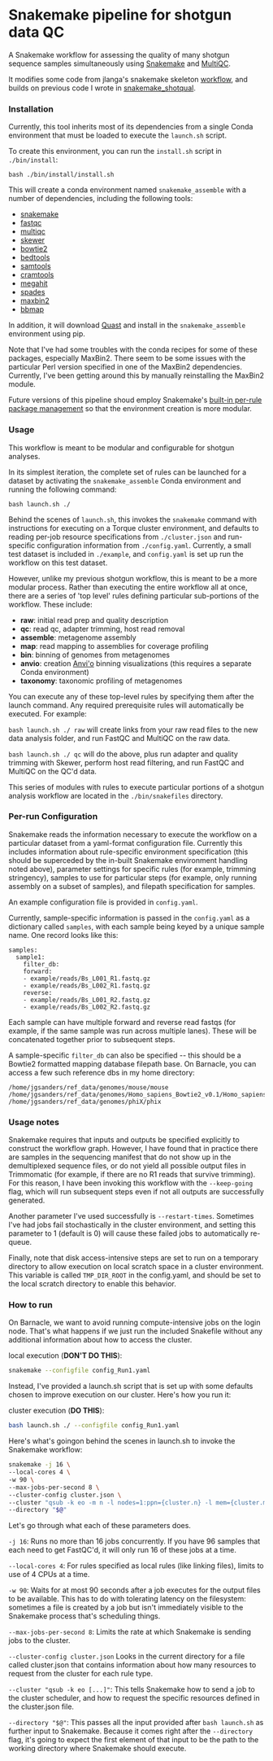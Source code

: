 # Snakemake pipeline for shotgun data QC

A Snakemake workflow for assessing the quality of many shotgun sequence samples
simultaneously using [Snakemake](https://bitbucket.org/snakemake/snakemake/wiki/Home)
and [MultiQC](http://multiqc.info).

It modifies some code from jlanga's snakemake skeleton
[workflow](https://github.com/jlanga/smsk), and builds on previous code I wrote in [snakemake_shotqual](https://github.com/tanaes/snakemake_shotqual). 


### Installation

Currently, this tool inherits most of its dependencies from a single Conda environment that must be loaded to execute the `launch.sh` script. 

To create this environment, you can run the `install.sh` script in `./bin/install`:

`bash ./bin/install/install.sh`

This will create a conda environment named `snakemake_assemble` with a number of dependencies, including the following tools:

  - [snakemake](https://snakemake.readthedocs.io/en/stable/)
  - [fastqc](https://www.bioinformatics.babraham.ac.uk/projects/fastqc/)
  - [multiqc](http://multiqc.info)
  - [skewer](https://sourceforge.net/projects/skewer/)
  - [bowtie2](http://bowtie-bio.sourceforge.net/bowtie2/manual.shtml)
  - [bedtools](http://bedtools.readthedocs.io/en/latest/)
  - [samtools](https://samtools.github.io)
  - [cramtools](https://github.com/enasequence/cramtools)
  - [megahit](https://github.com/voutcn/megahit)
  - [spades](http://bioinf.spbau.ru/spades)
  - [maxbin2](https://downloads.jbei.org/data/microbial_communities/MaxBin/MaxBin.html)
  - [bbmap](http://jgi.doe.gov/data-and-tools/bbtools/bb-tools-user-guide/bbmap-guide/)

In addition, it will download [Quast](http://quast.bioinf.spbau.ru) and install in the `snakemake_assemble` environment using pip. 

Note that I've had some troubles with the conda recipes for some of these packages, especially MaxBin2. There seem to be some issues with the particular Perl version specified in one of the MaxBin2 dependencies. Currently, I've been getting around this by manually reinstalling the MaxBin2 module. 

Future versions of this pipeline shoud employ Snakemake's [built-in per-rule package management](https://snakemake.readthedocs.io/en/stable/snakefiles/deployment.html#integrated-package-management) so that the environment creation is more modular.


### Usage

This workflow is meant to be modular and configurable for shotgun analyses.

In its simplest iteration, the complete set of rules can be launched for a dataset by activating the `snakemake_assemble` Conda environment and running the following command:

`bash launch.sh ./`

Behind the scenes of `launch.sh`, this invokes the `snakemake` command with instructions for executing on a Torque cluster environment, and defaults to reading per-job resource specifications from `./cluster.json` and run-specific configuration information from `./config.yaml`. Currently, a small test dataset is included in `./example`, and `config.yaml` is set up run the workflow on this test dataset. 

However, unlike my previous shotgun workflow, this is meant to be a more modular process. Rather than executing the entire workflow all at once, there are a series of 'top level' rules defining particular sub-portions of the workflow. These include:

- **raw**: initial read prep and quality description
- **qc**: read qc, adapter trimming, host read removal
- **assemble**: metagenome assembly
- **map**: read mapping to assemblies for coverage profiling
- **bin**: binning of genomes from metagenomes
- **anvio**: creation [Anvi'o](http://merenlab.org/software/anvio/) binning visualizations (this requires a separate Conda environment)
- **taxonomy**: taxonomic profiling of metagenomes

You can execute any of these top-level rules by specifying them after the launch command. Any required prerequisite rules will automatically be executed. For example:

`bash launch.sh ./ raw` will create links from your raw read files to the new data analysis folder, and run FastQC and MultiQC on the raw data. 

`bash launch.sh ./ qc` will do the above, plus run adapter and quality trimming with Skewer, perform host read filtering, and run FastQC and MultiQC on the QC'd data. 

This series of modules with rules to execute particular portions of a shotgun analysis workflow are located in the `./bin/snakefiles` directory.


### Per-run Configuration

Snakemake reads the information necessary to execute the workflow on a particular dataset from a yaml-format configuration file. Currently this includes information about rule-specific environment specification (this should be superceded by the in-built Snakemake environment handling noted above), parameter settings for specific rules (for example, trimming stringency), samples to use for particular steps (for example, only running assembly on a subset of samples), and filepath specification for samples. 

An example configuration file is provided in `config.yaml`. 

Currently, sample-specific information is passed in the `config.yaml` as a dictionary called `samples`, with each sample being keyed by a unique sample name. One record looks like this:

```
samples:
  sample1:
    filter_db: 
    forward: 
    - example/reads/Bs_L001_R1.fastq.gz
    - example/reads/Bs_L002_R1.fastq.gz
    reverse:
    - example/reads/Bs_L001_R2.fastq.gz
    - example/reads/Bs_L002_R2.fastq.gz
```

Each sample can have multiple forward and reverse read fastqs (for example, if the same sample was run across multiple lanes). These will be concatenated together prior to subsequent steps. 

A sample-specific `filter_db` can also be specified -- this should be a Bowtie2 formatted mapping database filepath base. On Barnacle, you can access a few such reference dbs in my home directory:

```
/home/jgsanders/ref_data/genomes/mouse/mouse
/home/jgsanders/ref_data/genomes/Homo_sapiens_Bowtie2_v0.1/Homo_sapiens
/home/jgsanders/ref_data/genomes/phiX/phix
```

### Usage notes

Snakemake requires that inputs and outputs be specified explicitly to construct
the workflow graph. However, I have found that in practice there are samples
in the sequencing manifest that do not show up in the demultiplexed sequence
files, or do not yield all possible output files in Trimmomatic (for example,
if there are no R1 reads that survive trimming). For this reason, I have been
invoking this workflow with the `--keep-going` flag, which will run subsequent
steps even if not all outputs are successfully generated.

Another parameter I've used successfully is `--restart-times`. Sometimes I've had jobs fail stochastically in the cluster environment, and setting this parameter to 1 (default is 0) will cause these failed jobs to automatically re-queue. 

Finally, note that disk access-intensive steps are set to run on a temporary
directory to allow execution on local scratch space in a cluster environment.
This variable is called `TMP_DIR_ROOT` in the config.yaml, and should be set to
the local scratch directory to enable this behavior. 


### How to run

On Barnacle, we want to avoid running compute-intensive jobs on the login node.
That's what happens if we just run the included Snakefile without any
additional information about how to access the cluster.

local execution (**DON'T DO THIS**):
```bash
snakemake --configfile config_Run1.yaml
```

Instead, I've provided a launch.sh script that is set up with some defaults
chosen to improve execution on our cluster. Here's how you run it:

cluster execution (**DO THIS**):
```bash
bash launch.sh ./ --configfile config_Run1.yaml
```

Here's what's goingon behind the scenes in launch.sh to invoke the Snakemake
workflow:

```bash
snakemake -j 16 \
--local-cores 4 \
-w 90 \
--max-jobs-per-second 8 \
--cluster-config cluster.json \
--cluster "qsub -k eo -m n -l nodes=1:ppn={cluster.n} -l mem={cluster.mem}gb -l walltime={cluster.time}" \
--directory "$@"
```

Let's go through what each of these parameters does.

`-j 16`: Runs no more than 16 jobs concurrently. If you have 96 samples that
each need to get FastQC'd, it will only run 16 of these jobs at a time.

`--local-cores 4`: For rules specified as local rules (like linking files),
limits to use of 4 CPUs at a time. 

`-w 90`: Waits for at most 90 seconds after a job executes for the output files
to be available. This has to do with tolerating latency on the filesystem:
sometimes a file is created by a job but isn't immediately visible to the
Snakemake process that's scheduling things.

`--max-jobs-per-second 8`: Limits the rate at which Snakemake is sending jobs
to the cluster.

`--cluster-config cluster.json` Looks in the current directory for a file
called cluster.json that contains information about how many resources to
request from the cluster for each rule type.

`--cluster "qsub -k eo [...]"`: This tells Snakemake how to send a job to the
cluster scheduler, and how to request the specific resources defined in the
cluster.json file.

`--directory "$@"`: This passes all the input provided after `bash launch.sh`
as further input to Snakemake. Because it comes right after the `--directory`
flag, it's going to expect the first element of that input to be the path to
the working directory where Snakemake should execute. 

